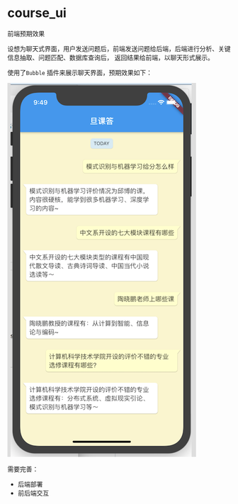# course_ui
前端预期效果

设想为聊天式界面，用户发送问题后，前端发送问题给后端，后端进行分析、关键信息抽取、问题匹配、数据库查询后，
返回结果给前端，以聊天形式展示。

使用了`Bubble` 插件来展示聊天界面，预期效果如下：

![预期效果](https://github.com/WxxShirley/FDU_Courses_QA/blob/master/imgs/移动端效果图.png)

需要完善：

* 后端部署
* 前后端交互
